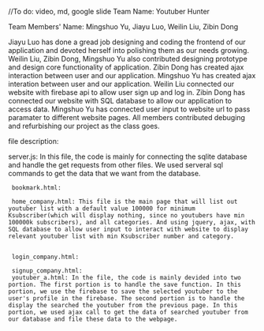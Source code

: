 //To do: video, md, google slide
Team Name: Youtuber Hunter

Team Members' Name: Mingshuo Yu, Jiayu Luo, Weilin Liu, Zibin Dong
  
  Jiayu Luo has done a gread job designing and coding the frontend of our application and devoted herself into polishing them as our needs growing.
  Weilin Liu, Zibin Dong, Mingshuo Yu also contributed designing prototype and design core functionality of application.
  Zibin Dong has created ajax interaction between user and our application.
  Mingshuo Yu has created ajax interation between user and our application.
  Weilin Liu connected our website with firebase api to allow user sign up and log in.
  Zibin Dong has connected our website with SQL database to allow our application to access data.
  Mingshuo Yu has connected user input to website url to pass paramater to different website pages.
  All members contributed debuging and refurbishing our project as the class goes.
  
 
 file description:
 
 server.js: In this file, the code is mainly for connecting the sqlite database and handle the get requests from other files. We used serveral sql commands to get the data that we want from the database.
     
     bookmark.html:
     
     home_company.html:	This file is the main page that will list out youtuber list with a default value 100000 for minimum Ksubscriber(which will display nothing, since no youtubers have min 100000k subscribers), and all categories. And using jquery, ajax, with SQL database to allow user input to interact with website to display relevant youtuber list with min Ksubscriber number and category.

     
     login_company.html: 
     
     signup_company.html:
     youtuber_a.html: In the file, the code is mainly devided into two portion. The first portion is to handle the save function. In this portion, we use the firebase to save the selected youtuber to the user's profile in the firebase. The second portion is to handle the display the searched the youtuber from the previous page. In this portion, we used ajax call to get the data of searched youtuber from our database and file these data to the webpage.

  
  
  


